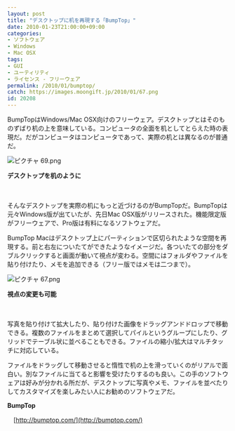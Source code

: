 ```yaml
---
layout: post
title: "デスクトップに机を再現する「BumpTop」"
date: 2010-01-23T21:00:00+09:00
categories:
- ソフトウェア
- Windows
- Mac OSX
tags: 
- GUI
- ユーティリティ
- ライセンス - フリーウェア
permalink: /2010/01/bumptop/
catch: https://images.moongift.jp/2010/01/67.png
id: 20208
---
```

BumpTopはWindows/Mac OSX向けのフリーウェア。デスクトップとはそのものずばり机の上を意味している。コンピュータの全面を机としてとらえた時の表現だ。だがコンピュータはコンピュータであって、実際の机とは異なるのが普通だ。

  

![ピクチャ 69.png](https://images.moongift.jp/2010/01/69.png)  
  
**デスクトップを机のように**

  

　

  

そんなデスクトップを実際の机にもっと近づけるのがBumpTopだ。BumpTopは元々Windows版が出ていたが、先日Mac OSX版がリリースされた。機能限定版がフリーウェアで、Pro版は有料になるソフトウェアだ。

  
<!--more-->

BumpTop Macはデスクトップ上にパーティションで区切られたような空間を再現する。前と右左についたてができたようなイメージだ。各ついたての部分をダブルクリックすると画面が動いて視点が変わる。空間にはフォルダやファイルを貼り付けたり、メモを追加できる（フリー版ではメモは二つまで）。

  

![ピクチャ 67.png](https://images.moongift.jp/2010/01/67.png)  
  
**視点の変更も可能**

  

　

  

写真を貼り付けて拡大したり、貼り付けた画像をドラッグアンドドロップで移動できる。複数のファイルをまとめて選択してパイルというグループにしたり、グリッドでテーブル状に並べることもできる。ファイルの縮小/拡大はマルチタッチに対応している。

  

ファイルをドラッグして移動させると惰性で机の上を滑っていくのがリアルで面白い。別なファイルに当てると影響を受けたりするのも良い。この手のソフトウェアは好みが分かれる所だが、デスクトップに写真やメモ、ファイルを並べたりしてカスタマイズを楽しみたい人にお勧めのソフトウェアだ。

  

**BumpTop**  
  
　[http://bumptop.com/](http://bumptop.com/)

  
